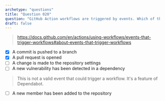 ```yaml
---
archetype: "questions"
title: "Question 020"
question: "GitHub Action workflows are triggered by events. Which of these are valid events that GitHub Actions support? (Choose two.)"
draft: false
---
```




> https://docs.github.com/en/actions/using-workflows/events-that-trigger-workflows#about-events-that-trigger-workflows
- [x] A commit is pushed to a branch
- [x] A pull request is opened
- [ ] A change is made to the repository settings
- [ ] A new vulnerability has been detected in a dependency
> This is not a valid event that could trigger a workflow. It's a feature of Dependabot.
- [ ] A new member has been added to the repository
